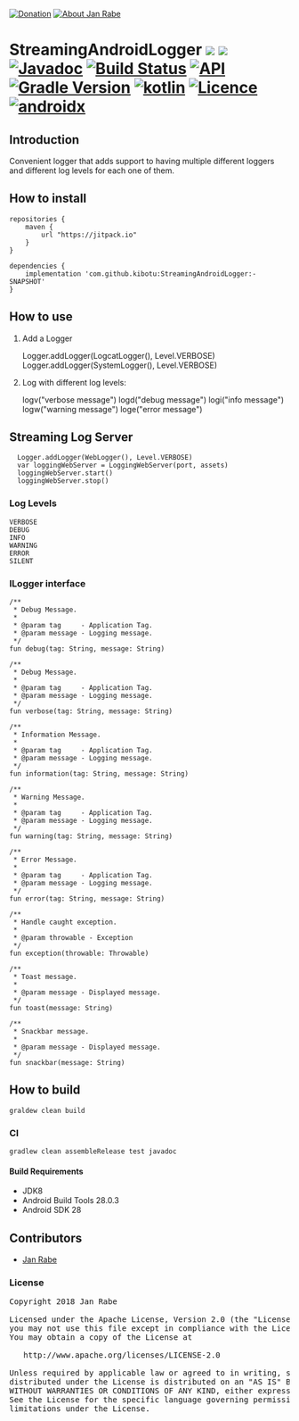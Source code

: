 [![Donation](https://img.shields.io/badge/by%20me%20a%20beer-brightgreen.svg)](https://www.paypal.me/janrabe/5) [![About Jan Rabe](https://img.shields.io/badge/about-me-green.svg)](https://about.me/janrabe)
# StreamingAndroidLogger [![](https://jitpack.io/v/kibotu/StreamingAndroidLogger.svg)](https://jitpack.io/#kibotu/StreamingAndroidLogger) [![](https://jitpack.io/v/kibotu/StreamingAndroidLogger/month.svg)](https://jitpack.io/#kibotu/StreamingAndroidLogger) [![Javadoc](https://img.shields.io/badge/javadoc-SNAPSHOT-green.svg)](https://jitpack.io/com/github/kibotu/StreamingAndroidLogger/master-SNAPSHOT/javadoc/index.html) [![Build Status](https://travis-ci.org/kibotu/StreamingAndroidLogger.svg?branch=master)](https://travis-ci.org/kibotu/StreamingAndroidLogger) [![API](https://img.shields.io/badge/API-15%2B-brightgreen.svg?style=flat)](https://android-arsenal.com/api?level=15)  [![Gradle Version](https://img.shields.io/badge/gradle-5.3.1-green.svg)](https://docs.gradle.org/current/release-notes) [![kotlin](https://img.shields.io/badge/kotlin-1.3.21-green.svg)](https://kotlinlang.org/) [![Licence](https://img.shields.io/badge/licence-Apache%202-blue.svg)](https://raw.githubusercontent.com/kibotu/StreamingAndroidLogger/master/LICENSE) [![androidx](https://img.shields.io/badge/androidx-brightgreen.svg)](https://developer.android.com/topic/libraries/support-library/refactor)

## Introduction

Convenient logger that adds support to having multiple different loggers and different log levels for each one of them.

## How to install

    repositories {
        maven {
            url "https://jitpack.io"
        }
    }

    dependencies {
        implementation 'com.github.kibotu:StreamingAndroidLogger:-SNAPSHOT'
    }

## How to use

1) Add a Logger

      Logger.addLogger(LogcatLogger(), Level.VERBOSE)
      Logger.addLogger(SystemLogger(), Level.VERBOSE)

2) Log with different log levels:

    logv("verbose message")
    logd("debug message")
    logi("info message")
    logw("warning message")
    loge("error message")

## Streaming Log Server

      Logger.addLogger(WebLogger(), Level.VERBOSE)
      var loggingWebServer = LoggingWebServer(port, assets)
      loggingWebServer.start()
      loggingWebServer.stop()

### Log Levels

    VERBOSE
    DEBUG
    INFO
    WARNING
    ERROR
    SILENT

### ILogger interface

    /**
     * Debug Message.
     *
     * @param tag     - Application Tag.
     * @param message - Logging message.
     */
    fun debug(tag: String, message: String)

    /**
     * Debug Message.
     *
     * @param tag     - Application Tag.
     * @param message - Logging message.
     */
    fun verbose(tag: String, message: String)

    /**
     * Information Message.
     *
     * @param tag     - Application Tag.
     * @param message - Logging message.
     */
    fun information(tag: String, message: String)

    /**
     * Warning Message.
     *
     * @param tag     - Application Tag.
     * @param message - Logging message.
     */
    fun warning(tag: String, message: String)

    /**
     * Error Message.
     *
     * @param tag     - Application Tag.
     * @param message - Logging message.
     */
    fun error(tag: String, message: String)

    /**
     * Handle caught exception.
     *
     * @param throwable - Exception
     */
    fun exception(throwable: Throwable)

    /**
     * Toast message.
     *
     * @param message - Displayed message.
     */
    fun toast(message: String)

    /**
     * Snackbar message.
     *
     * @param message - Displayed message.
     */
    fun snackbar(message: String)

## How to build

    graldew clean build

### CI

    gradlew clean assembleRelease test javadoc

#### Build Requirements

- JDK8
- Android Build Tools 28.0.3
- Android SDK 28

## Contributors

- [Jan Rabe](jan.rabe@kibotu.net)

### License

<pre>
Copyright 2018 Jan Rabe

Licensed under the Apache License, Version 2.0 (the "License");
you may not use this file except in compliance with the License.
You may obtain a copy of the License at

   http://www.apache.org/licenses/LICENSE-2.0

Unless required by applicable law or agreed to in writing, software
distributed under the License is distributed on an "AS IS" BASIS,
WITHOUT WARRANTIES OR CONDITIONS OF ANY KIND, either express or implied.
See the License for the specific language governing permissions and
limitations under the License.
</pre>
